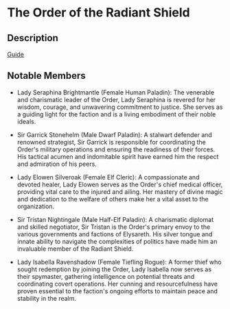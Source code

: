 # The Order of the Radiant Shield

## Description

[Guide](/regions/south/factions/order-radiant-shield.md)

## Notable Members

- Lady Seraphina Brightmantle (Female Human Paladin): The venerable and charismatic leader of the Order, Lady Seraphina is revered for her wisdom, courage, and unwavering commitment to justice. She serves as a guiding light for the faction and is a living embodiment of their noble ideals.

- Sir Garrick Stonehelm (Male Dwarf Paladin): A stalwart defender and renowned strategist, Sir Garrick is responsible for coordinating the Order's military operations and ensuring the readiness of their forces. His tactical acumen and indomitable spirit have earned him the respect and admiration of his peers.

- Lady Elowen Silveroak (Female Elf Cleric): A compassionate and devoted healer, Lady Elowen serves as the Order's chief medical officer, providing vital care to the injured and ailing. Her mastery of divine magic and dedication to the welfare of others make her a vital asset to the organization.

- Sir Tristan Nightingale (Male Half-Elf Paladin): A charismatic diplomat and skilled negotiator, Sir Tristan is the Order's primary envoy to the various governments and factions of Elysareth. His silver tongue and innate ability to navigate the complexities of politics have made him an invaluable member of the Radiant Shield.

- Lady Isabella Ravenshadow (Female Tiefling Rogue): A former thief who sought redemption by joining the Order, Lady Isabella now serves as their spymaster, gathering intelligence on potential threats and coordinating covert operations. Her cunning and resourcefulness have proven essential to the faction's ongoing efforts to maintain peace and stability in the realm.
